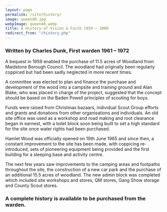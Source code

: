 ```yaml
---
layout: page
permalink: /site/history/
image: queen40.jpg
webpImage: queen40.webp
title: A History of Vision & Faith 1959 – 2000
redirect_from: "/history.php"
---
```


### Written by Charles Dunk, First warden 1961 – 1972

A bequest in 1959 enabled the purchase of 11.5 acres of Woodland from Maidstone Borough Council. The woodland had originally been regularly coppiced but had been sadly neglected in more recent times.

A committee was elected to plan and finance the purchase and development of the wood into a campsite and training ground and Alan Blake, who was placed in charge of the project, suggested that the concept should be based on the Baden Powell principles of scouting for boys.

Funds were raised from Christmas bazaars, individual Scout Group efforts and grants and donations from other organisations and individuals. An old site office was used as a workshop and road making and root clearance began in earnest, with a toilet block soon being built to set a high standard for the site once water rights had been purchased.

Hamlet Wood was officially opened on 19th June 1965 and since then, a constant improvement to the site has been made, with coppicing re-introduced, sets of pioneering equipment being provided and the first building for a sleeping base and activity centre.

The next few years saw improvements to the camping areas and footpaths throughout the site, the construction of a new car park and the purchase of an additional 15.5 acres of woodland. The new admin block was completed which included site workshops and stores, QM stores, Gang Show storage and County Scout stores.

### A complete history is available to be purchased from the warden.
